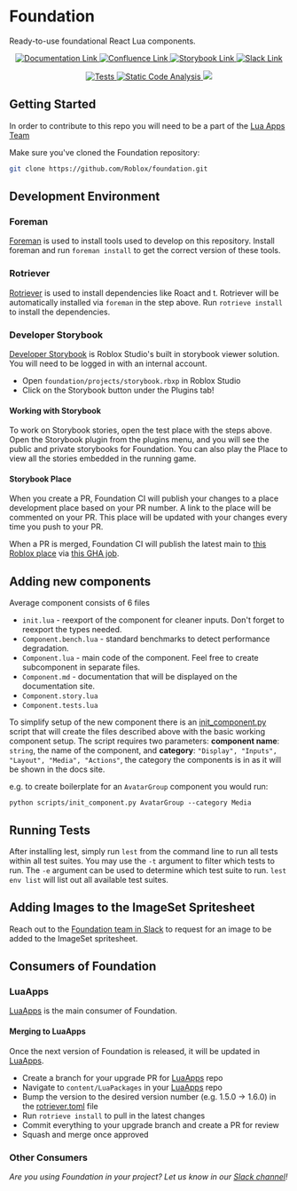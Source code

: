 # Foundation
Ready-to-use foundational React Lua components.

<p align="center">
	<a href="https://foundation.roblox.com">
		<img src="https://img.shields.io/badge/%E2%80%8E-Documentation-6AE488?logo=materialformkdocs&logoColor=white" alt="Documentation Link">
	</a>
	<a href="https://roblox.atlassian.net/wiki/spaces/UIBlox/overview">
		<img src="https://img.shields.io/badge/%E2%80%8E-Confluence-0052CC?logo=confluence&logoColor=white" alt="Confluence Link">
	</a>
	<a href="https://www.roblox.com/games/18428583948/Foundation">
		<img src="https://img.shields.io/badge/%E2%80%8E-Storybook-FF4785?logo=storybook&logoColor=white" alt="Storybook Link">
	</a>
	<a href="https://rbx.enterprise.slack.com/archives/C07HG449HNZ">
		<img src="https://img.shields.io/badge/Slack-%23foundation-4A154B?logo=slack" alt="Slack Link">
	</a>
</p>
<p align="center">
	<a href="https://github.com/Roblox/foundation/actions/workflows/test.yml?query=branch%3Amain">
		<img src="https://github.com/Roblox/foundation/actions/workflows/test.yml/badge.svg?branch=main" alt="Tests">
	</a>
	<a href="https://github.com/Roblox/foundation/actions/workflows/analyze.yml?query=branch%3Amain">
		<img src="https://github.com/Roblox/foundation/actions/workflows/analyze.yml/badge.svg?branch=main" alt="Static Code Analysis">
	</a>
	<a href="https://roblox.codecov.io/gh/Roblox/foundation" > 
		<img src="https://roblox.codecov.io/gh/Roblox/foundation/graph/badge.svg?token=naygRna4En"/> 
	</a>
</p>

## Getting Started
In order to contribute to this repo you will need to be a part of the [Lua Apps Team](https://github.com/orgs/Roblox/teams/lua-apps/members)

Make sure you've cloned the Foundation repository:

```sh
git clone https://github.com/Roblox/foundation.git
```

## Development Environment

### Foreman
[Foreman](https://github.com/roblox/foreman) is used to install tools used to develop on this repository. Install foreman and run `foreman install` to get the correct version of these tools.

### Rotriever
[Rotriever](https://github.com/Roblox/rotriever) is used to install dependencies like Roact and t. Rotriever will be automatically installed via `foreman` in the step above. Run `rotrieve install` to install the dependencies.

### Developer Storybook
[Developer Storybook]((https://roblox.atlassian.net/wiki/spaces/HOW/pages/1556186059/1005+-+Using+Developer+Storybooks)) is Roblox Studio's built in storybook viewer solution. You will need to be logged in with an internal account.
* Open `foundation/projects/storybook.rbxp` in Roblox Studio
* Click on the Storybook button under the Plugins tab!

#### Working with Storybook
To work on Storybook stories, open the test place with the steps above.
Open the Storybook plugin from the plugins menu, and you will see the public and private storybooks for Foundation.
You can also play the Place to view all the stories embedded in the running game.

#### Storybook Place
When you create a PR, Foundation CI will publish your changes to a place development place based on your PR number. A link to the place will be commented on your PR. This place will be updated with your changes every time you push to your PR.

When a PR is merged, Foundation CI will publish the latest main to [this Roblox place](https://www.roblox.com/games/18428583948/Foundation) via [this GHA job](https://github.com/Roblox/foundation/actions/workflows/place-publish.yml).

## Adding new components

Average component consists of 6 files
- `init.lua` - reexport of the component for cleaner inputs. Don't forget to reexport the types needed.
- `Component.bench.lua` - standard benchmarks to detect performance degradation.
- `Component.lua` - main code of the component. Feel free to create subcomponent in separate files.
- `Component.md` - documentation that will be displayed on the documentation site.
- `Component.story.lua`
- `Component.tests.lua`

To simplify setup of the new component there is an [init_component.py](scripts/init_component.py) script that will create 
the files described above with the basic working component setup. The script requires two parameters: **component name**: `string`, the name of the component, and **category**: `"Display", "Inputs", "Layout", "Media", "Actions"`, the category the components is in as it will be shown in the docs site.

e.g. to create boilerplate for an `AvatarGroup` component you would run:
```shell
python scripts/init_component.py AvatarGroup --category Media
```

## Running Tests
After installing lest, simply run `lest` from the command line to run all tests within all test suites. You may use the `-t` argument to filter which tests to run. The `-e` argument can be used to determine which test suite to run. `lest env list` will list out all available test suites.

## Adding Images to the ImageSet Spritesheet
Reach out to the [Foundation team in Slack](https://rbx.enterprise.slack.com/archives/C07HG449HNZ) to request for an image to be added to the ImageSet spritesheet.

## Consumers of Foundation

### LuaApps
[LuaApps](https://github.com/Roblox/lua-apps) is the main consumer of Foundation.

#### Merging to LuaApps
Once the next version of Foundation is released, it will be updated in [LuaApps](https://github.com/Roblox/lua-apps).

- Create a branch for your upgrade PR for [LuaApps](https://github.com/Roblox/lua-apps) repo
- Navigate to `content/LuaPackages` in your [LuaApps](https://github.com/Roblox/lua-apps) repo
- Bump the version to the desired version number (e.g. 1.5.0 -> 1.6.0) in the [rotriever.toml](https://github.com/Roblox/lua-apps/blob/master/content/LuaPackages/rotriever.toml) file
- Run `rotrieve install` to pull in the latest changes
- Commit everything to your upgrade branch and create a PR for review
- Squash and merge once approved

### Other Consumers
*Are you using Foundation in your project? Let us know in our [Slack channel](https://rbx.enterprise.slack.com/archives/C07HG449HNZ)!*
